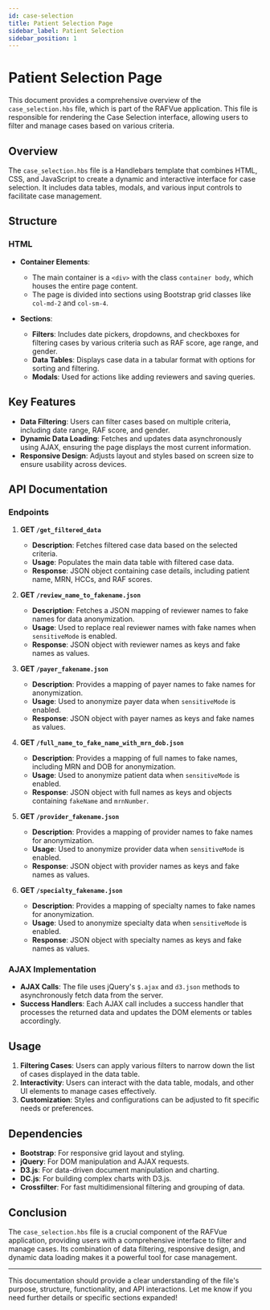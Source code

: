 ```yaml
---
id: case-selection
title: Patient Selection Page
sidebar_label: Patient Selection
sidebar_position: 1
---
```


# Patient Selection Page

This document provides a comprehensive overview of the `case_selection.hbs` file, which is part of the RAFVue application. This file is responsible for rendering the Case Selection interface, allowing users to filter and manage cases based on various criteria.

## Overview

The `case_selection.hbs` file is a Handlebars template that combines HTML, CSS, and JavaScript to create a dynamic and interactive interface for case selection. It includes data tables, modals, and various input controls to facilitate case management.

## Structure

### HTML

- **Container Elements**: 
  - The main container is a `<div>` with the class `container body`, which houses the entire page content.
  - The page is divided into sections using Bootstrap grid classes like `col-md-2` and `col-sm-4`.

- **Sections**:
  - **Filters**: Includes date pickers, dropdowns, and checkboxes for filtering cases by various criteria such as RAF score, age range, and gender.
  - **Data Tables**: Displays case data in a tabular format with options for sorting and filtering.
  - **Modals**: Used for actions like adding reviewers and saving queries.

## Key Features

- **Data Filtering**: Users can filter cases based on multiple criteria, including date range, RAF score, and gender.
- **Dynamic Data Loading**: Fetches and updates data asynchronously using AJAX, ensuring the page displays the most current information.
- **Responsive Design**: Adjusts layout and styles based on screen size to ensure usability across devices.

## API Documentation

### Endpoints

1. **GET `/get_filtered_data`**
   - **Description**: Fetches filtered case data based on the selected criteria.
   - **Usage**: Populates the main data table with filtered case data.
   - **Response**: JSON object containing case details, including patient name, MRN, HCCs, and RAF scores.

2. **GET `/review_name_to_fakename.json`**
   - **Description**: Fetches a JSON mapping of reviewer names to fake names for data anonymization.
   - **Usage**: Used to replace real reviewer names with fake names when `sensitiveMode` is enabled.
   - **Response**: JSON object with reviewer names as keys and fake names as values.

3. **GET `/payer_fakename.json`**
   - **Description**: Provides a mapping of payer names to fake names for anonymization.
   - **Usage**: Used to anonymize payer data when `sensitiveMode` is enabled.
   - **Response**: JSON object with payer names as keys and fake names as values.

4. **GET `/full_name_to_fake_name_with_mrn_dob.json`**
   - **Description**: Provides a mapping of full names to fake names, including MRN and DOB for anonymization.
   - **Usage**: Used to anonymize patient data when `sensitiveMode` is enabled.
   - **Response**: JSON object with full names as keys and objects containing `fakeName` and `mrnNumber`.

5. **GET `/provider_fakename.json`**
   - **Description**: Provides a mapping of provider names to fake names for anonymization.
   - **Usage**: Used to anonymize provider data when `sensitiveMode` is enabled.
   - **Response**: JSON object with provider names as keys and fake names as values.

6. **GET `/specialty_fakename.json`**
   - **Description**: Provides a mapping of specialty names to fake names for anonymization.
   - **Usage**: Used to anonymize specialty data when `sensitiveMode` is enabled.
   - **Response**: JSON object with specialty names as keys and fake names as values.

### AJAX Implementation

- **AJAX Calls**: The file uses jQuery's `$.ajax` and `d3.json` methods to asynchronously fetch data from the server.
- **Success Handlers**: Each AJAX call includes a success handler that processes the returned data and updates the DOM elements or tables accordingly.

## Usage

1. **Filtering Cases**: Users can apply various filters to narrow down the list of cases displayed in the data table.
2. **Interactivity**: Users can interact with the data table, modals, and other UI elements to manage cases effectively.
3. **Customization**: Styles and configurations can be adjusted to fit specific needs or preferences.

## Dependencies

- **Bootstrap**: For responsive grid layout and styling.
- **jQuery**: For DOM manipulation and AJAX requests.
- **D3.js**: For data-driven document manipulation and charting.
- **DC.js**: For building complex charts with D3.js.
- **Crossfilter**: For fast multidimensional filtering and grouping of data.

## Conclusion

The `case_selection.hbs` file is a crucial component of the RAFVue application, providing users with a comprehensive interface to filter and manage cases. Its combination of data filtering, responsive design, and dynamic data loading makes it a powerful tool for case management.

---

This documentation should provide a clear understanding of the file's purpose, structure, functionality, and API interactions. Let me know if you need further details or specific sections expanded!